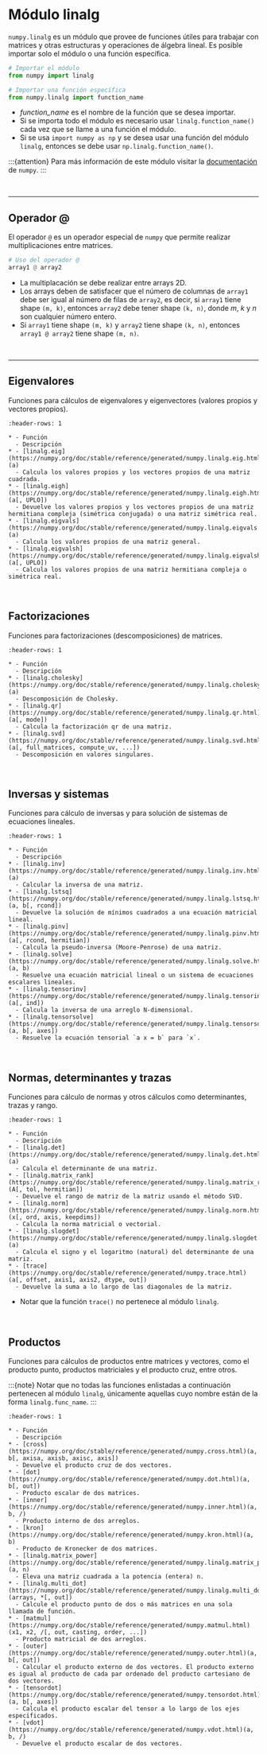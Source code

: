 # Módulo linalg

`numpy.linalg` es un módulo que provee de funciones útiles para trabajar con matrices y otras estructuras y operaciones de álgebra lineal. Es posible importar solo el módulo o una función específica.

```python
# Importar el módulo
from numpy import linalg

# Importar una función específica
from numpy.linalg import function_name
```
- _function_name_ es el nombre de la función que se desea importar.
- Si se importa todo el módulo es necesario usar `linalg.function_name()` cada vez que se llame a una función el módulo.
- Si se usa `import numpy as np` y se desea usar una función del módulo `linalg`, entonces se debe usar `np.linalg.function_name()`.


:::{attention}
Para más información de este módulo visitar la [documentación](https://numpy.org/doc/stable/reference/routines.linalg.html#linear-algebra-numpy-linalg) de `numpy`.
:::

<br>

---
## Operador @

El operador `@` es un operador especial de `numpy` que permite realizar multiplicaciones entre matrices. 

```python
# Uso del operador @
array1 @ array2
```
- La multiplacación se debe realizar entre arrays 2D.
- Los arrays deben de satisfacer que el número de columnas de `array1` debe ser igual al número de filas de `array2`, es decir, si `array1` tiene shape `(m, k)`, entonces `array2` debe tener shape `(k, n)`, donde $m$, $k$ y $n$ son cualquier número entero.
- Si `array1` tiene shape `(m, k)` y `array2` tiene shape `(k, n)`, entonces `array1 @ array2` tiene shape `(m, n)`.

<br>


---
## Eigenvalores

Funciones para cálculos de eigenvalores y eigenvectores (valores propios y vectores propios). 

```{list-table}
:header-rows: 1

* - Función
  - Descripción
* - [linalg.eig](https://numpy.org/doc/stable/reference/generated/numpy.linalg.eig.html)(a)
  - Calcula los valores propios y los vectores propios de una matriz cuadrada.
* - [linalg.eigh](https://numpy.org/doc/stable/reference/generated/numpy.linalg.eigh.html)(a[, UPLO])
  - Devuelve los valores propios y los vectores propios de una matriz hermitiana compleja (simétrica conjugada) o una matriz simétrica real.
* - [linalg.eigvals](https://numpy.org/doc/stable/reference/generated/numpy.linalg.eigvals.html)(a)
  - Calcula los valores propios de una matriz general.
* - [linalg.eigvalsh](https://numpy.org/doc/stable/reference/generated/numpy.linalg.eigvalsh.html)(a[, UPLO])
  - Calcula los valores propios de una matriz hermitiana compleja o simétrica real.
```

<br>

## Factorizaciones

Funciones para factorizaciones (descomposiciones) de matrices. 

```{list-table}
:header-rows: 1

* - Función
  - Descripción
* - [linalg.cholesky](https://numpy.org/doc/stable/reference/generated/numpy.linalg.cholesky.html)(a)
  - Descomposición de Cholesky.
* - [linalg.qr](https://numpy.org/doc/stable/reference/generated/numpy.linalg.qr.html)(a[, mode])
  - Calcula la factorización qr de una matriz.
* - [linalg.svd](https://numpy.org/doc/stable/reference/generated/numpy.linalg.svd.html)(a[, full_matrices, compute_uv, ...])
  - Descomposición en valores singulares.
```

<br>

## Inversas y sistemas

Funciones para cálculo de inversas y para solución de sistemas de ecuaciones lineales. 

```{list-table}
:header-rows: 1

* - Función
  - Descripción
* - [linalg.inv](https://numpy.org/doc/stable/reference/generated/numpy.linalg.inv.html)(a)
  - Calcular la inversa de una matriz.
* - [linalg.lstsq](https://numpy.org/doc/stable/reference/generated/numpy.linalg.lstsq.html)(a, b[, rcond])
  - Devuelve la solución de mínimos cuadrados a una ecuación matricial lineal.
* - [linalg.pinv](https://numpy.org/doc/stable/reference/generated/numpy.linalg.pinv.html)(a[, rcond, hermitian])
  - Calcula la pseudo-inversa (Moore-Penrose) de una matriz.
* - [linalg.solve](https://numpy.org/doc/stable/reference/generated/numpy.linalg.solve.html)(a, b)
  - Resuelve una ecuación matricial lineal o un sistema de ecuaciones escalares lineales.
* - [linalg.tensorinv](https://numpy.org/doc/stable/reference/generated/numpy.linalg.tensorinv.html)(a[, ind])
  - Calcula la inversa de una arreglo N-dimensional.
* - [linalg.tensorsolve](https://numpy.org/doc/stable/reference/generated/numpy.linalg.tensorsolve.html)(a, b[, axes])
  - Resuelve la ecuación tensorial `a x = b` para `x`.
```

<br>

## Normas, determinantes y trazas

Funciones para cálculo de normas y otros cálculos como determinantes, trazas y rango. 

```{list-table}
:header-rows: 1

* - Función
  - Descripción
* - [linalg.det](https://numpy.org/doc/stable/reference/generated/numpy.linalg.det.html)(a)
  - Calcula el determinante de una matriz.
* - [linalg.matrix_rank](https://numpy.org/doc/stable/reference/generated/numpy.linalg.matrix_rank.html)(A[, tol, hermitian])
  - Devuelve el rango de matriz de la matriz usando el método SVD.
* - [linalg.norm](https://numpy.org/doc/stable/reference/generated/numpy.linalg.norm.html)(x[, ord, axis, keepdims])
  - Calcula la norma matricial o vectorial.
* - [linalg.slogdet](https://numpy.org/doc/stable/reference/generated/numpy.linalg.slogdet.html)(a)
  - Calcula el signo y el logaritmo (natural) del determinante de una matriz.
* - [trace](https://numpy.org/doc/stable/reference/generated/numpy.trace.html)(a[, offset, axis1, axis2, dtype, out])
  - Devuelve la suma a lo largo de las diagonales de la matriz.
```
- Notar que la función `trace()` no pertenece al módulo `linalg`.

<br>

## Productos

Funciones para cálculos de productos entre matrices y vectores, como el producto punto, productos matriciales y el producto cruz, entre otros. 

:::{note}
Notar que no todas las funciones enlistadas a continuación pertenecen al módulo `linalg`, únicamente aquellas cuyo nombre están de la forma `linalg.func_name`.
:::


```{list-table}
:header-rows: 1

* - Función
  - Descripción
* - [cross](https://numpy.org/doc/stable/reference/generated/numpy.cross.html)(a, b[, axisa, axisb, axisc, axis])
  - Devuelve el producto cruz de dos vectores.
* - [dot](https://numpy.org/doc/stable/reference/generated/numpy.dot.html)(a, b[, out])
  - Producto escalar de dos matrices.
* - [inner](https://numpy.org/doc/stable/reference/generated/numpy.inner.html)(a, b, /)
  - Producto interno de dos arreglos.
* - [kron](https://numpy.org/doc/stable/reference/generated/numpy.kron.html)(a, b)
  - Producto de Kronecker de dos matrices.
* - [linalg.matrix_power](https://numpy.org/doc/stable/reference/generated/numpy.linalg.matrix_power.html)(a, n)
  - Eleva una matriz cuadrada a la potencia (entera) n.
* - [linalg.multi_dot](https://numpy.org/doc/stable/reference/generated/numpy.linalg.multi_dot.html)(arrays, *[, out])
  - Calcule el producto punto de dos o más matrices en una sola llamada de función.
* - [matmul](https://numpy.org/doc/stable/reference/generated/numpy.matmul.html)(x1, x2, /[, out, casting, order, ...])
  - Producto matricial de dos arreglos.
* - [outer](https://numpy.org/doc/stable/reference/generated/numpy.outer.html)(a, b[, out])
  - Calcular el producto externo de dos vectores. El producto externo es igual al producto de cada par ordenado del producto cartesiano de dos vectores.
* - [tensordot](https://numpy.org/doc/stable/reference/generated/numpy.tensordot.html)(a, b[, axes])
  - Calcula el producto escalar del tensor a lo largo de los ejes especificados.
* - [vdot](https://numpy.org/doc/stable/reference/generated/numpy.vdot.html)(a, b, /)
  - Devuelve el producto escalar de dos vectores.
```
